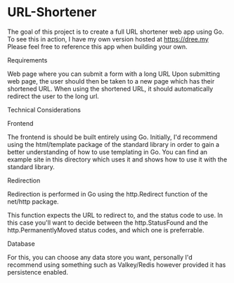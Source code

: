 # URL-Shortener
The goal of this project is to create a full URL shortener web app using Go.
To see this in action, I have my own version hosted at https://dree.my
Please feel free to reference this app when building your own.

Requirements


Web page where you can submit a form with a long URL
Upon submitting web page, the user should then be taken to a new page which has their shortened URL.
When using the shortened URL, it should automatically redirect the user to the long url.


Technical Considerations

Frontend

The frontend is should be built entirely using Go. Initially, I'd recommend using the html/template package of the standard library in order to gain a better understanding of how to use templating in Go. You can find an example site in this directory which uses it and shows how to use it with the standard library.

Redirection

Redirection is performed in Go using the http.Redirect function of the net/http package.


This function expects the URL to redirect to, and the status code to use. In this case you'll want to decide between the http.StatusFound and the http.PermanentlyMoved status codes, and which one is preferrable. 

Database

For this, you can choose any data store you want, personally I'd recommend using something such as Valkey/Redis however provided it has persistence enabled.
